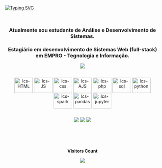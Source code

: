 <br> 

[![Typing SVG](https://readme-typing-svg.herokuapp.com?font=Fira+Code&weight=300&size=50&duration=4000&pause=1000&color=440524&center=true&vCenter=true&random=false&width=1000&lines=Hello%2C+my+name+is+Devin;I'm+36+years+old;I'm+a+Software+Developer;and;I'm+Data+Analyst;I'm+from+Perú;Welcome%3A)](https://git.io/typing-svg)

<br>
<h3 align="center"">Atualmente sou estudante de Análise e Desenvolvimento de Sistemas.</h3>
<h3 align="center">Estagiário em desenvolvimento de Sistemas Web (full-stack) em EMPRO - Tegnologia e Informação.</h3>
<div align="center">
 <a align="center" href="https://github.com/devinuge1">
  <img heigth="200em" align="top" src="https://github-readme-stats.vercel.app/api/top-langs?username=devinuge1&layout=compact&theme=tokyonight&repo&langs_count=10"/>
 </a>
</div>

##
<div align="center">
  <img align="center" alt="lcs-HTML" height="50" width="60" src="https://cdn.jsdelivr.net/gh/devicons/devicon/icons/html5/html5-original-wordmark.svg"/>
  <img align="center" alt="lcs-JS" height="50" width="60" src="https://cdn.jsdelivr.net/gh/devicons/devicon/icons/javascript/javascript-original.svg" />
  <img align="center" alt="lcs-css" height="50" width="60" src="https://cdn.jsdelivr.net/gh/devicons/devicon/icons/css3/css3-original-wordmark.svg" />
  <img align="center" alt="lcs-AJS" height="50" width="60" src="https://cdn.jsdelivr.net/gh/devicons/devicon/icons/angularjs/angularjs-original.svg" />
  <img align="center" alt="lcs-php" height="50" width="60" src="https://cdn.jsdelivr.net/gh/devicons/devicon/icons/php/php-original.svg" />
  <img align="center" alt="lcs-sql" height="50" width="60" src="https://cdn.jsdelivr.net/gh/devicons/devicon/icons/oracle/oracle-original.svg" />
  <img align="center" alt="lcs-python" height="50" width="60" src="https://cdn.jsdelivr.net/gh/devicons/devicon/icons/python/python-original.svg" />
  <img align="center" alt="lcs-spark" height="50" width="60" src="https://cdn.jsdelivr.net/gh/devicons/devicon/icons/apachespark/apachespark-original.svg" />
  <img align="center" alt="lcs-pandas" height="50" width="60" src="https://cdn.jsdelivr.net/gh/devicons/devicon/icons/pandas/pandas-original.svg" />
  <img align="center" alt="lcs-jupyter" height="50" width="60" src="https://cdn.jsdelivr.net/gh/devicons/devicon/icons/jupyter/jupyter-original.svg" />
</div>

##

<div> 
 <div align="center">
  <a  href="https://www.facebook.com/DevinU" target="_blank"><img src="https://img.shields.io/badge/-Facebook-%231877F2?style=for-the-badge&logo=facebook&logoColor=white" target="_blank"></a>
  <a href = "mailto:devingamboae1@gmail.com"><img src="https://img.shields.io/badge/-Gmail-D14836?style=for-the-badge&logo=gmail&logoColor=white" target="_blank"></a>
  <a href="https://www.linkedin.com/in/devin-gamboa-enciso-513925237/" target="_blank"><img src="https://img.shields.io/badge/-LinkedIn-%230077B5?style=for-the-badge&logo=linkedin&logoColor=white" target="_blank"></a> 
</div>

<div align="center">
  
<br>
<br>
<br>
<br>

<p align="centre"><b>Visitors Count</b></p> 
  
<p align="center"><img align="center" src="https://visit-counter.vercel.app/counter.png?page=https%3A%2F%2Fgithub.com%2Fdevinuge1&s=50&c=db052a&bg=00000000&no=7&ff=digi&tb=Visits%3A++&ta=" /></p> 
<br>
</div>


